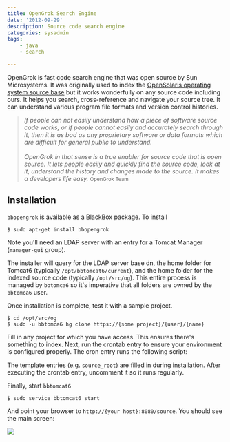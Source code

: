 ```yaml
---
title: OpenGrok Search Engine
date: '2012-09-29'
description: Source code search engine
categories: sysadmin
tags:
    - java
    - search

---
```


OpenGrok is fast code search engine that was open source by Sun Microsystems. It was originally used to index the [OpenSolaris operating system source base](http://src.opensolaris.org/source/) but it works wonderfully on any source code including ours. It helps you search, cross-reference and navigate your source tree. It can understand various program file formats and
version control histories.

<blockquote><em>If people can not easily understand how a piece of software source code works, or if people cannot easily and accurately search through it, then it is as bad as any proprietary software or data formats which are difficult for general public to understand.
<br/><br/>
OpenGrok in that sense is a true enabler for source code that is open source. It lets people easily and quickly find the source code, look at it, understand the history and changes made to the source. It makes a developers life easy.</em>
<small>OpenGrok Team</small>
</blockquote>

## Installation

`bbopengrok` is available as a BlackBox package. To install

    $ sudo apt-get install bbopengrok

<div class="alert alert-info">
Note you'll need an LDAP server with an entry for a Tomcat Manager (<code>manager-gui</code> group).
</div>

The installer will query for the LDAP server base dn, the home folder for Tomcat6 (typically `/opt/bbtomcat6/current`), and the home folder for the indexed source code (typically `/opt/src/og`). This entire process is managed by `bbtomca6` so it's imperative that all folders are owned by the `bbtomca6` user.

Once installation is complete, test it with a sample project.

    $ cd /opt/src/og
    $ sudo -u bbtomca6 hg clone https://{some project}/{user}/{name}

Fill in any project for which you have access. This ensures there's something to index. Next, run the crontab entry to ensure your environment is configured properly. The cron entry runs the following script:

<script src="https://bitbucket.org/nkabir/blackbox-12.04/src/4083e0e0c780/bbopengrok/generate-opengrok.sh.j2?embed=t"></script>

The template entries (e.g. `source_root`) are filled in during installation. After executing the crontab entry, uncomment it so it runs regularly.

Finally, start `bbtomcat6`

    $ sudo service bbtomcat6 start

And point your browser to `http://{your host}:8080/source`. You should see the main screen:

<img class="diagram" src="http://dl.dropbox.com/u/59707331/ruhoh/nkabir.ruhoh.com/posts/development/opengrok-search-engine/opengrok-001.png" />


